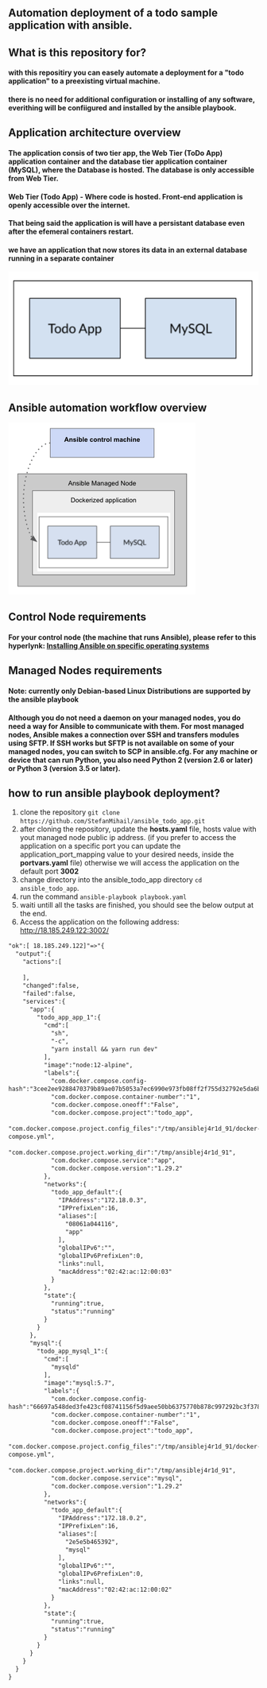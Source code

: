 ## Automation deployment of a todo sample application with __ansible__.

## What is this repository for? ###
#### with this repositiry you can easely automate a deployment for a "todo application" to a preexisting virtual machine.
#### there is no need for additional configuration or installing of any software, everithing will be confiigured and installed by the ansible playbook.

## Application architecture overview
#### The application consis of two tier app, the Web Tier (ToDo App) application container and the database tier application container (MySQL), where the Database is hosted. The database is only accessible from Web Tier.
#### Web Tier (Todo App) - Where  code is hosted. Front-end application is openly accessible over the internet.
#### That being said the application is will have a persistant database even after the efemeral containers restart.

#### we have an application that now stores its data in an external database running in a separate container
![Scheme](images/app_overview.png)
## Ansible automation workflow overview
![Scheme](images/workflow.png)

## Control Node requirements
#### For your control node (the machine that runs Ansible), please refer to this hyperlynk: [Installing Ansible on specific operating systems](https://docs.ansible.com/ansible/latest/installation_guide/intro_installation.html#id9)

## Managed Nodes requirements 
#### Note: currently only Debian-based Linux Distributions are supported by the ansible playbook 
#### Although you do not need a daemon on your managed nodes, you do need a way for Ansible to communicate with them. For most managed nodes, Ansible makes a connection over SSH and transfers modules using SFTP. If SSH works but SFTP is not available on some of your managed nodes, you can switch to SCP in ansible.cfg. For any machine or device that can run Python, you also need Python 2 (version 2.6 or later) or Python 3 (version 3.5 or later).

## how to run ansible playbook deployment?
1. clone the repository `git clone https://github.com/StefanMihail/ansible_todo_app.git`
2. after cloning the repository, update the __hosts.yaml__ file, hosts value with yout managed node public ip address. (if you prefer to access the application on a specific port you can update the application_port_mapping value to your desired needs, inside the __portvars.yaml__ file) otherwise we will access the application on the default port __3002__ 
3. change directory into the ansible_todo_app directory `cd ansible_todo_app`.
4. run the command  `ansible-playbook playbook.yaml`
5. waiti untill all the tasks are finished, you should see the below output at the end. 
6. Access the application on the following address: http://18.185.249.122:3002/ 
```
"ok":[ 18.185.249.122]"=>"{
  "output":{
    "actions":[
      
    ],
    "changed":false,
    "failed":false,
    "services":{
      "app":{
        "todo_app_app_1":{
          "cmd":[
            "sh",
            "-c",
            "yarn install && yarn run dev"
          ],
          "image":"node:12-alpine",
          "labels":{
            "com.docker.compose.config-hash":"3cee2ee9288470379b89ae07b5053a7ec6990e973fb08ff2f755d32792e5da6b",
            "com.docker.compose.container-number":"1",
            "com.docker.compose.oneoff":"False",
            "com.docker.compose.project":"todo_app",
            "com.docker.compose.project.config_files":"/tmp/ansiblej4r1d_91/docker-compose.yml",
            "com.docker.compose.project.working_dir":"/tmp/ansiblej4r1d_91",
            "com.docker.compose.service":"app",
            "com.docker.compose.version":"1.29.2"
          },
          "networks":{
            "todo_app_default":{
              "IPAddress":"172.18.0.3",
              "IPPrefixLen":16,
              "aliases":[
                "08061a044116",
                "app"
              ],
              "globalIPv6":"",
              "globalIPv6PrefixLen":0,
              "links":null,
              "macAddress":"02:42:ac:12:00:03"
            }
          },
          "state":{
            "running":true,
            "status":"running"
          }
        }
      },
      "mysql":{
        "todo_app_mysql_1":{
          "cmd":[
            "mysqld"
          ],
          "image":"mysql:5.7",
          "labels":{
            "com.docker.compose.config-hash":"66697a548ded3fe423cf08741156f5d9aee50bb6375770b878c997292bc3f378",
            "com.docker.compose.container-number":"1",
            "com.docker.compose.oneoff":"False",
            "com.docker.compose.project":"todo_app",
            "com.docker.compose.project.config_files":"/tmp/ansiblej4r1d_91/docker-compose.yml",
            "com.docker.compose.project.working_dir":"/tmp/ansiblej4r1d_91",
            "com.docker.compose.service":"mysql",
            "com.docker.compose.version":"1.29.2"
          },
          "networks":{
            "todo_app_default":{
              "IPAddress":"172.18.0.2",
              "IPPrefixLen":16,
              "aliases":[
                "2e5e5b465392",
                "mysql"
              ],
              "globalIPv6":"",
              "globalIPv6PrefixLen":0,
              "links":null,
              "macAddress":"02:42:ac:12:00:02"
            }
          },
          "state":{
            "running":true,
            "status":"running"
          }
        }
      }
    }
  }
}
```